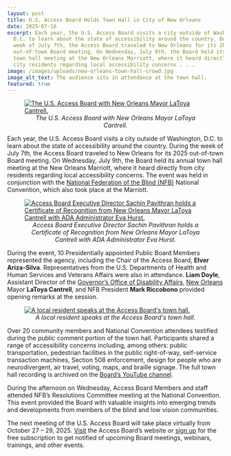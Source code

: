 ```yaml
---
layout: post
title: U.S. Access Board Holds Town Hall in City of New Orleans
date: 2025-07-16
excerpt: Each year, the U.S. Access Board visits a city outside of Washington,
  D.C. to learn about the state of accessibility around the country. During the
  week of July 7th, the Access Board traveled to New Orleans for its 2025
  out-of-town Board meeting. On Wednesday, July 9th, the Board held its annual
  town hall meeting at the New Orleans Marriott, where it heard directly from
  city residents regarding local accessibility concerns . . .
image: /images/uploads/new-orleans-town-hall-crowd.jpg
image_alt_text: The audience sits in attendance at the town hall.
featured: true
---
```

<figure class="img-left">
  <a href="{{ site.baseurl }}/images/uploads/Access-Board-with-LaToya-Cantrell.JPG">
    <img src="{{ site.baseurl }}/images/uploads/Access-Board-with-LaToya-Cantrell.JPG" alt="The U.S. Access Board with New Orleans Mayor LaToya Cantrell." class="center">
  </a>
  <figcaption style="text-align:center">
    <em>The U.S. Access Board with New Orleans Mayor LaToya Cantrell.</em>
  </figcaption>
</figure>

Each year, the U.S. Access Board visits a city outside of Washington, D.C. to learn about the state of accessibility around the country. During the week of July 7th, the Access Board traveled to New Orleans for its 2025 out-of-town Board meeting. On Wednesday, July 9th, the Board held its annual town hall meeting at the New Orleans Marriott, where it heard directly from city residents regarding local accessibility concerns. The event was held in conjunction with the [National Federation of the Blind (NFB)](https://nfb.org/) National Convention, which also took place at the Marriott.

<figure class="img-right">
  <a href="{{ site.baseurl }}/images/uploads/Sachin-receives-certificate-from-LaToya-Cantrell.JPG">
    <img src="{{ site.baseurl }}/images/uploads/Sachin-receives-certificate-from-LaToya-Cantrell.JPG" alt="Access Board Executive Director Sachin Pavithran holds a Certificate of Recognition from New Orleans Mayor LaToya Cantrell with ADA Administrator Eva Hurst." class="center">
  </a>
  <figcaption style="text-align:center">
    <em>Access Board Executive Director Sachin Pavithran holds a Certificate of Recognition from New Orleans Mayor LaToya Cantrell with ADA Administrator Eva Hurst.</em>
  </figcaption>
</figure>

During the event, 10 Presidentially appointed Public Board Members represented the agency, including the Chair of the Access Board, **Elver Ariza-Silva**. Representatives from the U.S. Departments of Health and Human Services and Veterans Affairs were also in attendance. **Liam Doyle**, Assistant Director of the [Governor’s Office of Disability Affairs](https://gov.louisiana.gov/page/disability-affairs), [New Orleans](https://nola.gov/) Mayor **LaToya Cantrell**, and NFB President **Mark Riccobono** provided opening remarks at the session.

<figure class="img-left">
  <a href="{{ site.baseurl }}/images/uploads/Resident-speaks-at-New-Orleans-town-hall.JPG">
    <img src="{{ site.baseurl }}/images/uploads/Resident-speaks-at-New-Orleans-town-hall.JPG" alt="A local resident speaks at the Access Board's town hall." class="center">
  </a>
  <figcaption style="text-align:center">
    <em>A local resident speaks at the Access Board's town hall.</em>
  </figcaption>
</figure>

Over 20 community members and National Convention attendees testified during the public comment portion of the town hall. Participants shared a range of accessibility concerns including, among others: public transportation, pedestrian facilities in the public right-of-way, self-service transaction machines, Section 508 enforcement, design for people who are neurodivergent, air travel, voting, maps, and braille signage. The full town hall recording is archived on the [Board’s YouTube channel](https://www.youtube.com/watch?v=w3tbOSkbvYw).

During the afternoon on Wednesday, Access Board Members and staff attended NFB’s Resolutions Committee meeting at the National Convention. This event provided the Board with valuable insights into emerging trends and developments from members of the blind and low vision communities.

The next meeting of the U.S. Access Board will take place virtually from October 27 – 29, 2025. [Visit](https://www.access-board.gov/) the Access Board’s website or [sign up](https://public.govdelivery.com/accounts/USACCESS/subscriber/qualify?commit=Subscribe&topic_id=USACCESS_1) for the free subscription to get notified of upcoming Board meetings, webinars, trainings, and other events.
